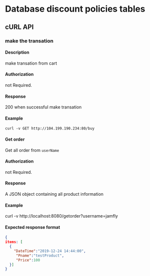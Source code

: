 # Database discount policies tables
## cURL API
### make the transation
#### Description

make transation from cart

#### Authorization
not Required.
#### Response
200 when successful make transation

#### Example
`curl -v GET http://104.199.190.234:80/buy`

#### Get order
Get all order from `userName`
#### Authorization
not Required.
#### Response
A JSON object containing all product information
#### Example
curl -v http://localhost:8080/getorder?username=jamfly

#### Expected response format
```json
{
items: [
  {
    "DateTime":"2019-12-24 14:44:00",
     "Pname":"testProduct",
     "Price":100
  }]
}
```
